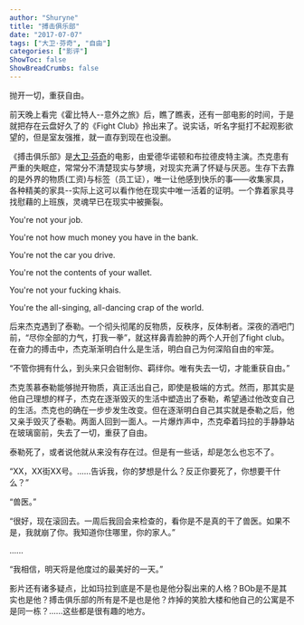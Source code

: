 ```yaml
---
author: "Shuryne"
title: "搏击俱乐部"
date: "2017-07-07"
tags: ["大卫·芬奇", "自由"]
categories: ["影评"]
ShowToc: false
ShowBreadCrumbs: false
---
```


抛开一切，重获自由。

<!--more-->

前天晚上看完《霍比特人--意外之旅》后，瞧了瞧表，还有一部电影的时间，于是就把存在云盘好久了的《Fight Club》拎出来了。说实话，听名字挺打不起观影欲望的，但是室友强推，就一直存到现在也没删。

《搏击俱乐部》是[大卫·芬奇](https://movie.douban.com/celebrity/1012521/)的电影，由爱德华诺顿和布拉德皮特主演。杰克患有严重的失眠症，常常分不清楚现实与梦境，对现实充满了怀疑与厌恶。生存下去靠的是外界的物质(工资)与标签（员工证），唯一让他感到快乐的事——收集家具，各种精美的家具--实际上这可以看作他在现实中唯一活着的证明。一个靠着家具寻找慰藉的上班族，灵魂早已在现实中被撕裂。

You're not your job.

You're not how much money you have in the bank.

You're not the car you drive.

You're not the contents of your wallet.

You're not your fucking khais.

You're the all-singing, all-dancing crap of the world.


后来杰克遇到了泰勒。一个彻头彻尾的反物质，反秩序，反体制者。深夜的酒吧门前，“尽你全部的力气，打我一拳”，就这样鼻青脸肿的两个人开创了fight club。在奋力的搏击中，杰克渐渐明白什么是生活，明白自己为何深陷自由的牢笼。

“不管你拥有什么，到头来只会钳制你、羁绊你。唯有失去一切，才能重获自由。”

杰克羡慕泰勒能够抛开物质，真正活出自己，即使是极端的方式。然而，那其实是他自己理想的样子，杰克在逐渐毁灭的生活中塑造出了泰勒，希望通过他改变自己的生活。杰克也的确在一步步发生改变。但在逐渐明白自己其实就是泰勒之后，他又亲手毁灭了泰勒。两面人回到一面人。一片爆炸声中，杰克牵着玛拉的手静静站在玻璃窗前，失去了一切，重获了自由。

泰勒死了，或者说他就从来没有存在过。但是有一些话，却是怎么也忘不了。

“XX，XX街XX号。......告诉我，你的梦想是什么？反正你要死了，你想要干什么？”

“兽医。”

“很好，现在滚回去。一周后我回会来检查的，看你是不是真的干了兽医。如果不是，我就崩了你。我知道你住哪里，你的家人。”

......

“我相信，明天将是他度过的最美好的一天。”

影片还有诸多疑点，比如玛拉到底是不是也是他分裂出来的人格？BOb是不是其实也是他？搏击俱乐部的所有是不是也是他？炸掉的笑脸大楼和他自己的公寓是不是同一栋？......这些都是很有趣的地方。

